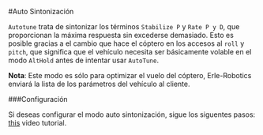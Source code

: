 #Auto Sintonización

`Autotune` trata de sintonizar los términos `Stabilize P` y `Rate P y D`, que proporcionan la máxima respuesta sin excederse demasiado. Esto es posible gracias a el cambio que hace el cóptero en los accesos al `roll` y `pitch`, que significa que el vehículo necesita ser básicamente volable en el modo `AltHold` antes de intentar usar `AutoTune`.

**Nota**: Este modo es sólo para optimizar el vuelo del cóptero, Erle-Robotics enviará la lista de los parámetros del vehículo al cliente.

###Configuración

Si deseas configurar el modo auto sintonización, sigue los siguentes pasos: [this](https://www.youtube.com/watch?feature=player_embedded&v=js2GzeRysAc) video tutorial.